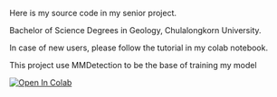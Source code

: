 Here is my source code in my senior project. 

Bachelor of Science Degrees in Geology, Chulalongkorn University.

In case of new users, please follow the tutorial in my colab notebook.

This project use MMDetection to be the base of training my model

[![Open In Colab](https://colab.research.google.com/assets/colab-badge.svg)](https://colab.research.google.com/github/phakornintt/channel_network_extraction/blob/main/Tutorial_SeniorProject_Channel_Extraction.ipynb)
